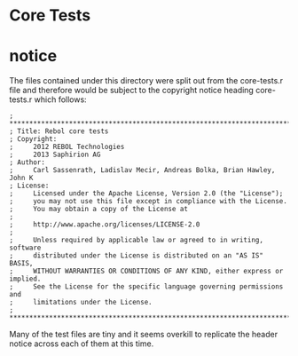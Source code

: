 Core Tests
==========

# notice

The files contained under this directory were split out from the core-tests.r file
and therefore would be subject to the copyright notice heading core-tests.r which
follows:

    ; *****************************************************************************
    ; Title: Rebol core tests
    ; Copyright:
    ;     2012 REBOL Technologies
    ;     2013 Saphirion AG
    ; Author:
    ;     Carl Sassenrath, Ladislav Mecir, Andreas Bolka, Brian Hawley, John K
    ; License:
    ;     Licensed under the Apache License, Version 2.0 (the "License");
    ;     you may not use this file except in compliance with the License.
    ;     You may obtain a copy of the License at
    ;
    ;     http://www.apache.org/licenses/LICENSE-2.0
    ;
    ;     Unless required by applicable law or agreed to in writing, software
    ;     distributed under the License is distributed on an "AS IS" BASIS,
    ;     WITHOUT WARRANTIES OR CONDITIONS OF ANY KIND, either express or implied.
    ;     See the License for the specific language governing permissions and
    ;     limitations under the License.
    ; *****************************************************************************
    

Many of the test files are tiny and it seems overkill to replicate the header
notice across each of them at this time.
